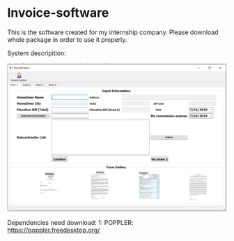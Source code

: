 # Invoice-software

This is the software created for my internship company.
Please download whole package in order to use it properly. 

System descripition:

![System overlook](https://github.com/yimenhfeifei/Invoice-software/blob/master/images/system.png)


Dependencies need download:
1: POPPLER:
   https://poppler.freedesktop.org/
